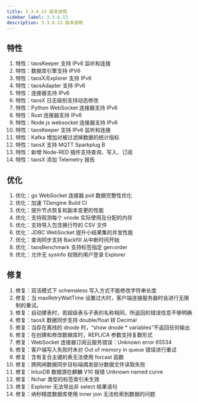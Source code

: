 ```yaml
---
title: 3.3.6.13 版本说明
sidebar_label: 3.3.6.13
description: 3.3.6.13 版本说明
---
```


## 特性
  1. 特性：taosKeeper 支持 IPv6 监听和连接
  2. 特性：数据库引擎支持 IPV6
  3. 特性：taosX/Explorer 支持 IPv6
  4. 特性：taosAdapter 支持 IPv6
  5. 特性：连接器支持 IPv6
  6. 特性：taosX 日志级别支持动态修改
  7. 特性：Python WebSocket 连接器支持 IPv6
  8. 特性：Rust 连接器支持 IPv6
  9. 特性：Node.js websocket 连接器支持 IPv6
 10. 特性：taosKeeper 支持 IPv6 监听和连接
 11. 特性：Kafka 增加对被过滤掉数据的统计指标
 12. 特性：taosX 支持 MQTT Sparkplug B
 13. 特性：新增 Node-RED 插件支持查询、写入、订阅
 14. 特性：taosX 添加 Telemetry 报告

## 优化
  1. 优化：go WebSocket 连接器 poll 数据完整性优化
  2. 优化：加速 TDengine Build CI
  3. 优化：提升节点恢复和副本变更的性能
  4. 优化：支持观测每个 vnode 实际使用及分配的内存
  5. 优化：支持导入包含换行符的 CSV 文件
  6. 优化：JDBC WebSocket 提升小结果集的并发性能
  7. 优化：查询同步支持 Backfill 从中断时间开始
  8. 优化：taosBenchmark 支持标签指定 gen:order
  9. 优化：允许无 sysinfo 权限的用户登录 Explorer

## 修复
  1. 修复：双活模式下 schemaless 写入方式不能修改字符串长度
  2. 修复：当 maxRetryWaitTime 设置过大时，客户端连接服务器时会进行无限制的重试。
  3. 修复：自动建表时，若超级表与子表的名称相同，所返回的错误信息不够明确
  4. 修复：taosX 数据同步支持 double/float 转 Decimal
  5. 修复：当存在离线的 dnode 时，“show dnode * variables”不返回任何输出
  6. 修复：在创建和修改数据库时，REPLICA 参数支持复数形式
  7. 修复：WebSocket 连接器订阅云服务错误：Unknown error 65534
  8. 修复：客户端写入失败时未对 Out of memory in queue 错误进行重试
  9. 修复：含有复合主键的表无法使用 forcast 函数
 10. 修复：跨网闸数据同步目标端偶发部分数据文件读取失败
 11. 修复：InluxDB 数据源在麒麟 V10 报错 Unknown named curve
 12. 修复：Nchar 类型的标签索引未生效
 13. 修复：Explorer 无法导出非 select 结果语句
 14. 修复：纳秒精度数据库使用 inner join 无法检索到数据的问题


